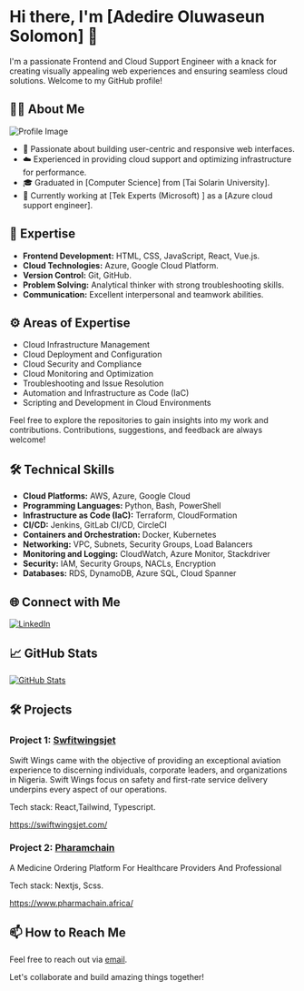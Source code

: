 <!-- Header -->
# Hi there, I'm [Adedire Oluwaseun Solomon] 👋

I'm a passionate Frontend and Cloud Support Engineer with a knack for creating visually appealing web experiences and ensuring seamless cloud solutions. Welcome to my GitHub profile!

<!-- About Me -->
## 🧑‍💻 About Me

![Profile Image](https://github.com/adediresolomon234/adediresolomon234/assets/63805569/b4273f1e-3abf-4193-bb13-4ff66279096e)


- 🌟 Passionate about building user-centric and responsive web interfaces.
- ☁️ Experienced in providing cloud support and optimizing infrastructure for performance.
- 🎓 Graduated in [Computer Science] from [Tai Solarin University].
- 💼 Currently working at [Tek Experts (Microsoft) ] as a [Azure cloud support engineer].

<!-- Expertise -->
## 🚀 Expertise

- **Frontend Development:** HTML, CSS, JavaScript, React, Vue.js.
- **Cloud Technologies:** Azure, Google Cloud Platform.
- **Version Control:** Git, GitHub.
- **Problem Solving:** Analytical thinker with strong troubleshooting skills.
- **Communication:** Excellent interpersonal and teamwork abilities.

<!-- Areas of Expertise -->
## ⚙️ Areas of Expertise

- Cloud Infrastructure Management
- Cloud Deployment and Configuration
- Cloud Security and Compliance
- Cloud Monitoring and Optimization
- Troubleshooting and Issue Resolution
- Automation and Infrastructure as Code (IaC)
- Scripting and Development in Cloud Environments

Feel free to explore the repositories to gain insights into my work and contributions. Contributions, suggestions, and feedback are always welcome!

<!-- Technical Skills -->
## 🛠️ Technical Skills

- **Cloud Platforms:** AWS, Azure, Google Cloud
- **Programming Languages:** Python, Bash, PowerShell
- **Infrastructure as Code (IaC):** Terraform, CloudFormation
- **CI/CD:** Jenkins, GitLab CI/CD, CircleCI
- **Containers and Orchestration:** Docker, Kubernetes
- **Networking:** VPC, Subnets, Security Groups, Load Balancers
- **Monitoring and Logging:** CloudWatch, Azure Monitor, Stackdriver
- **Security:** IAM, Security Groups, NACLs, Encryption
- **Databases:** RDS, DynamoDB, Azure SQL, Cloud Spanner

<!-- Connect with Me -->
## 🌐 Connect with Me

[![LinkedIn](https://img.shields.io/badge/-LinkedIn-0077B5?style=for-the-badge&logo=linkedin&logoColor=white)](https://www.linkedin.com/in/adedire-solomon-ba8417a8/)


<!-- GitHub Stats -->
## 📈 GitHub Stats

[![GitHub Stats](https://github-readme-stats.vercel.app/api?username=adediresolomon234&count_private=true&show_icons=true&theme=light)](https://github.com/adediresolomon234?tab=repositories)

<!-- Projects -->
## 🛠️ Projects

### Project 1: [Swfitwingsjet](https://github.com/Swift-Jet/swift-jet-FE)

Swift Wings came with the objective of providing an exceptional aviation experience to discerning individuals, corporate leaders, and organizations in Nigeria. Swift Wings focus on safety and first-rate service delivery underpins every aspect of our operations. 

Tech stack: React,Tailwind, Typescript.

https://swiftwingsjet.com/

### Project 2: [Pharamchain](https://github.com/Pharmachain-Technologies)
A Medicine Ordering Platform For Healthcare Providers And Professional

Tech stack: Nextjs, Scss.

https://www.pharmachain.africa/

<!-- How to Reach Me -->
## 📫 How to Reach Me

Feel free to reach out via [email](Solomonoluwaseun933@gmail.com).

Let's collaborate and build amazing things together!
